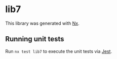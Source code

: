 # lib7

This library was generated with [Nx](https://nx.dev).


## Running unit tests

Run `nx test lib7` to execute the unit tests via [Jest](https://jestjs.io).



